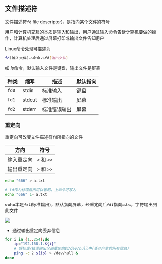 <!--
 * @Description: 
 * @Version: 1.0
 * @Author: DaLao
 * @Email: dalao_li@163.com
 * @Date: 2021-03-30 11:54:45
 * @LastEditors: DaLao
 * @LastEditTime: 2022-02-20 17:21:25
-->


## 文件描述符

文件描述符`fd`(file descriptor)，是指向某个文件的符号

用户和计算机交互的本质是输入和输出，用户通过输入命令告诉计算机要做的操作，计算机处理后通过屏幕打印或输出文件告知用户

Linux命令处理可描述为

```sh
fd[输入文件]->命令->fd[输出文件]
```

如 $ls$命令，默认输入文件是键盘，输出文件是屏幕


| 种类  | 缩写   | 描述         | 默认指向 |
| ----- | ------ | ------------ | -------- |
| `fd0` | stdin  | 标准输入     | 键盘     |
| `fd1` | stdout | 标准输出     | 屏幕     |
| `fd2` | stderr | 标准错误输出 | 屏幕     |


### 重定向

重定向可改变文件描述符`fd`所指向的文件

| 方向       | 符号        |
| ---------- | ----------- |
| 输入重定向 | `<` 和 `<<` |
| 输出重定向 | `>` 和 `>>` |

```sh
echo "666" > a.txt

# fd作为标准输出可以省略，上命令可写为
echo "666" 1> a.txt
```

echo本是`fd1`(标准输出)，默认指向屏幕，经重定向后`fd1`指向a.txt，字符输出到此文件

![](https://cdn.hurra.ltd/img/20220220144913.png)

- 通过输出重定向丢弃信息

```sh
for i in {1..254};do
    ip="192.168.1.${i}"
    # 将标准/错误输出全部重定向到/dev/null中(丢弃产生的所有信息)
    ping -c 2 ${ip} > /dev/null &
done
```




